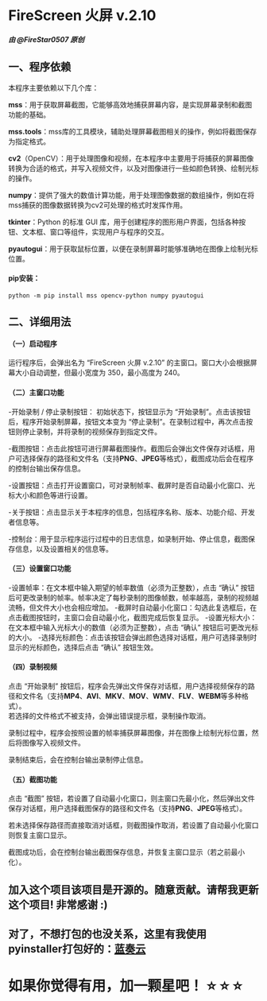 # FireScreen 火屏 v.2.10

##### 由 @FireStar0507 原创

     

## 一、程序依赖

本程序主要依赖以下几个库：

**mss**：用于获取屏幕截图，它能够高效地捕获屏幕内容，是实现屏幕录制和截图功能的基础。
     
**mss.tools**：mss库的工具模块，辅助处理屏幕截图相关的操作，例如将截图保存为指定格式。
     
**cv2**（OpenCV）：用于处理图像和视频，在本程序中主要用于将捕获的屏幕图像转换为合适的格式，并写入视频文件，以及对图像进行一些如颜色转换、绘制光标的操作。
     
**numpy**：提供了强大的数值计算功能，用于处理图像数据的数组操作，例如在将mss捕获的图像数据转换为cv2可处理的格式时发挥作用。
     
**tkinter**：Python 的标准 GUI 库，用于创建程序的图形用户界面，包括各种按钮、文本框、窗口等组件，实现用户与程序的交互。
     
**pyautogui**：用于获取鼠标位置，以便在录制屏幕时能够准确地在图像上绘制光标位置。

#### pip安装：

	python -m pip install mss opencv-python numpy pyautogui
     
     
## 二、详细用法
     
#### （一）启动程序
     
运行程序后，会弹出名为 “FireScreen 火屏 v.2.10” 的主窗口。窗口大小会根据屏幕大小自动调整，但最小宽度为 350，最小高度为 240。
     
     
#### （二）主窗口功能
     
 -开始录制 / 停止录制按钮：
初始状态下，按钮显示为 “开始录制”。点击该按钮后，程序开始录制屏幕，按钮文本变为 “停止录制”。在录制过程中，再次点击按钮则停止录制，并将录制的视频保存到指定文件。
     
-截图按钮：点击此按钮可进行屏幕截图操作。截图后会弹出文件保存对话框，用户可选择保存的路径和文件名（支持**PNG**、**JPEG**等格式），截图成功后会在程序的控制台输出保存信息。
     
-设置按钮：点击打开设置窗口，可对录制帧率、截屏时是否自动最小化窗口、光标大小和颜色等进行设置。
     
-关于按钮：点击显示关于本程序的信息，包括程序名称、版本、功能介绍、开发者信息等。
     
-控制台：用于显示程序运行过程中的日志信息，如录制开始、停止信息，截图保存信息，以及设置相关的信息等。
     
     
#### （三）设置窗口功能
     
-设置帧率：在文本框中输入期望的帧率数值（必须为正整数），点击 “确认” 按钮后可更改录制的帧率。帧率决定了每秒录制的图像帧数，帧率越高，录制的视频越流畅，但文件大小也会相应增加。
-截屏时自动最小化窗口：勾选此复选框后，在点击截图按钮时，主窗口会自动最小化，截图完成后恢复显示。
-设置光标大小：在文本框中输入光标大小的数值（必须为正整数），点击 “确认” 按钮后可更改光标的大小。
-选择光标颜色：点击该按钮会弹出颜色选择对话框，用户可选择录制时显示的光标颜色，选择后点击 “确认” 按钮生效。
     
     
#### （四）录制视频
     
点击 “开始录制” 按钮后，程序会先弹出文件保存对话框，用户选择视频保存的路径和文件名（支持**MP4**、**AVI**、**MKV**、**MOV**、**WMV**、**FLV**、**WEBM**等多种格式）。    
若选择的文件格式不被支持，会弹出错误提示框，录制操作取消。
     
录制过程中，程序会按照设置的帧率捕获屏幕图像，并在图像上绘制光标位置，然后将图像写入视频文件。
     
录制结束后，会在控制台输出录制停止信息。
     
     
#### （五）截图功能
     
点击 “截图” 按钮，若设置了自动最小化窗口，则主窗口先最小化，然后弹出文件保存对话框，用户选择截图保存的路径和文件名（支持**PNG**、**JPEG**等格式）。
     
若未选择保存路径而直接取消对话框，则截图操作取消，若设置了自动最小化窗口则恢复主窗口显示。
     
截图成功后，会在控制台输出截图保存信息，并恢复主窗口显示（若之前最小化）。


## 加入这个项目该项目是开源的。随意贡献。请帮我更新这个项目! 非常感谢 :)

## 对了，不想打包的也没关系，这里有我使用pyinstaller打包好的：[蓝奏云](https://www.ilanzou.com/s/W2byojQ1)
	
# 如果你觉得有用，加一颗星吧！ :star: :star: :star:
